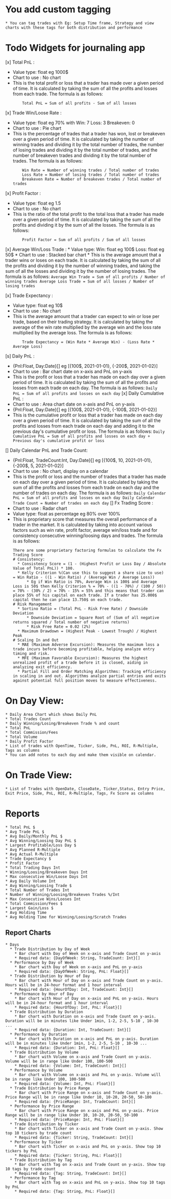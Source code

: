 # You add custom tagging
    * You can tag trades with Eg: Setup Time frame, Strategy and view charts with these tags for both distribution and performance

# Todo Widgets for journaling app

[x] Total PnL  : 
  * Value type: float eg 1000$  
  * Chart to use : No chart
  * This is the total profit or loss that a trader has made over a given period of time. It is calculated by taking the sum of all the profits and losses from each trade. The formula is as follows:
    ```
        Total PnL = Sum of all profits - Sum of all losses
    ```

[x] Trade Win/Loose Rate :
  * Value type: float eg 70% with Win: 7 Loss: 3 Breakeven: 0
  * Chart to use : Pie chart
  * This is the percentage of trades that a trader has won, lost or breakeven over a given period of time. It is calculated by taking the number of winning trades and dividing it by the total number of trades, the number of losing trades and dividing it by the total number of trades, and the number of breakeven trades and dividing it by the total number of trades. The formula is as follows:
    ```
        Win Rate = Number of winning trades / Total number of trades
        Loss Rate = Number of losing trades / Total number of trades
        Breakeven Rate = Number of breakeven trades / Total number of trades
    ```
[x] Profit Factor : 
  * Value type: float eg 1.5
  * Chart to use : No chart
  * This is the ratio of the total profit to the total loss that a trader has made over a given period of time. It is calculated by taking the sum of all the profits and dividing it by the sum of all the losses. The formula is as follows:
    ```
        Profit Factor = Sum of all profits / Sum of all losses
    ```

[x] Average Win/Loss Trade : 
    * Value type: Win: float eg 100$ Loss: float eg 50$
    * Chart to use : Stacked bar chart
    * This is the average amount that a trader wins or loses on each trade. It is calculated by taking the sum of all the profits and dividing it by the number of winning trades, and taking the sum of all the losses and dividing it by the number of losing trades. The formula is as follows:
    ```
        Average Win Trade = Sum of all profits / Number of winning trades
        Average Loss Trade = Sum of all losses / Number of losing trades
    ```

[x] Trade Expectancy : 
  * Value type: float eg 10$
  * Chart to use : No chart
  * This is the average amount that a trader can expect to win or lose per trade, based on their trading strategy. It is calculated by taking the average of the win rate multiplied by the average win and the loss rate multiplied by the average loss. The formula is as follows:
    ```
        Trade Expectancy = (Win Rate * Average Win) - (Loss Rate * Average Loss)
    ```

[s] Daily PnL :
  * {Pnl:Float, Day:Date}[] eg [{100$, 2021-01-01}, {-200$, 2021-01-02}]
  * Chart to use : Bar chart date on x-axis and PnL on y-axis
  * This is the profit or loss that a trader has made on each day over a given period of time. It is calculated by taking the sum of all the profits and losses from each trade on each day. The formula is as follows:
        ```
            Daily PnL = Sum of all profits and losses on each day
        ```
[x] Daily Cumulative PnL :
  * Chart to use : Area chart date on x-axis and PnL on y-axis
  * {Pnl:Float, Day:Date}[] eg [{100$, 2021-01-01}, {-100$, 2021-01-02}]
  * This is the cumulative profit or loss that a trader has made on each day over a given period of time. It is calculated by taking the sum of all the profits and losses from each trade on each day and adding it to the previous day's cumulative profit or loss. The formula is as follows:
        ```
            Daily Cumulative PnL = Sum of all profits and losses on each day + Previous day's cumulative profit or loss
        ```

[] Daily Calendar PnL and Trade Count:
  * {Pnl:Float, TradeCount:Int, Day:Date}[] eg [{100$, 10, 2021-01-01}, {-200$, 5, 2021-01-02}]
  * Chart to use : No chart, display on a calendar
  * This is the profit or loss and the number of trades that a trader has made on each day over a given period of time. It is calculated by taking the sum of all the profits and losses from each trade on each day and the number of trades on each day. The formula is as follows:
        ```
            Daily Calendar PnL = Sum of all profits and losses on each day
            Daily Calendar Trade Count = Number of trades on each day
        ```
[] Fx Trading Score :
  * Chart to use : Radar chart
  * Value type: float as percentage eg 80% over 100%
  * This is proprietary score that measures the overall performance of a trader in the market. It is calculated by taking into account various factors such as win rate, profit factor, average win/loss trade and for consistency consecutive winning/loosing days and trades. The formula is as follows:
    ```
    There are some proprietary factoring formulas to calculate the Fx Trading Score
    # Consistency:
      * Consistency Score = (1 - (Highest Profit or Loss Day / Absolute Value of Total PnL)) * 100.
      * Kelly Criterion %(Can use this to suggest a share size to use) = Win Ratio - ((1 - Win Ratio) / (Average Win / Average Loss))
          * Eg if Win Ratio is 70%, Average Win is 100$ and Average Loss is 50$ then Kelly Criterion % = 70% - ((1 - 70%) / (100 / 50)) = 70% - (30% / 2) = 70% - 15% = 55% and this means that trader can place 55% of his capital on each trade. If a trader has 25.000$ capital then he can place 13.750$ on each trade. 
    # Risk Management
      * Sortino Ratio = (Total PnL - Risk Free Rate) / Downside Deviation
          * Downside Deviation = Square Root of (Sum of all negative returns squared / Total number of negative returns)
          * Risk Free Rate = 0.02 (2%)
      * Maximum Drawdown = (Highest Peak - Lowest Trough) / Highest Peak
    # Scaling In and Out
      * MAE (Maximum Adverse Excursion): Measures the maximum loss a trade incurs before becoming profitable, helping analyze entry timing and risk.
      * MFE (Maximum Favorable Excursion): Measures the highest unrealized profit of a trade before it is closed, aiding in analyzing exit efficiency.
      * Partial Fill and Order Matching Algorithms: Tracking efficiency in scaling in and out. Algorithms analyze partial entries and exits against potential full position moves to measure effectiveness.

    ```



# On Day View:
    * Daily Area Chart which shows Daily PnL
    * Total Trades Count
    * Daily Winning/Losing/Breakeven Trade % and count
    * Total PnL
    * Total Commission/Fees
    * Total Volume
    * Daily Profit Factor
    * List of trades with OpenTime, Ticker, Side, PnL, ROI, R-Multiple, Tags as columns
    * You can add notes to each day and make them visible on calendar.

# On Trade View:
    * List of Trades with OpenDate, CloseDate, Ticker,Status, Entry Price, Exit Price, Side, PnL, ROI, R-Multiple, Tags, Fx Score as columns

# Reports
    * Total PnL $
    * Avg Trade PnL $
    * Avg Daily/Monthly PnL $
    * Avg Winning/Loosing Day PnL $
    * Largest Profitable/Loss Day $
    * Avg Planned R-Multiple
    * Avg Actual R-Multiple
    * Trade Expectancy $
    * Profit Factor
    * Total Trading Days Int
    * Winning/Loosing/Breakeven Days Int
    * Max consecutive Win/Loose Days Int
    * Avg Daily Volume Int
    * Avg Winning/Loosing Trade $
    * Total Number of Trades Int
    * Number of Winning/Loosing/Breakeven Trades %/Int
    * Max Consecutive Wins/Looses Int
    * Total Commission/Fees $
    * Largest Gain/Loss $
    * Avg Holding Time
    * Avg Holding Time for Winning/Loosing/Scratch Trades
## Report Charts
    * Days 
      * Trade Distribution by Day of Week
        * Bar chart with Day of Week on x-axis and Trade Count on y-axis 
        * Required data: {DayOfWeek: String, TradeCount: Int}[]
      * Performance by Day of Week
        * Bar chart with Day of Week on x-axis and PnL on y-axis
        * Required data: {DayOfWeek: String, PnL: Float}[]
      * Trade Distribution by Hour of Day
        * Bar chart with Hour of Day on x-axis and Trade Count on y-axis. Hours will be in 24-hour format and 1 hour interval
        * Required data: {HourOfDay: Int, TradeCount: Int}[]
      * Performance by Hour of Day
        * Bar chart with Hour of Day on x-axis and PnL on y-axis. Hours will be in 24-hour format and 1 hour interval
        * Required data: {HourOfDay: Int, PnL: Float}[]
      * Trade Distribution by Duration
        * Bar chart with Duration on x-axis and Trade Count on y-axis. Duration will be in minutes like Under 1min, 1-2, 2-5, 5-10 , 10-30 ...
        * Required data: {Duration: Int, TradeCount: Int}[]
      * Performance by Duration
        * Bar chart with Duration on x-axis and PnL on y-axis. Duration will be in minutes like Under 1min, 1-2, 2-5, 5-10 , 10-30 ...
        * Required data: {Duration: Int, PnL: Float}[]
      * Trade Distribution by Volume
        * Bar chart with Volume on x-axis and Trade Count on y-axis. Volume will be in range like Under 100, 100-500 
        * Required data: {Volume: Int, TradeCount: Int}[]
      * Performance by Volume
        * Bar chart with Volume on x-axis and PnL on y-axis. Volume will be in range like Under 100, 100-500 
        * Required data: {Volume: Int, PnL: Float}[]
      * Trade Distribution by Price Range
        * Bar chart with Price Range on x-axis and Trade Count on y-axis. Price Range will be in range like Under 10, 10-20, 20-50, 50-100
        * Required data: {PriceRange: Int, TradeCount: Int}[]
      * Performance by Price Range
        * Bar chart with Price Range on x-axis and PnL on y-axis. Price Range will be in range like Under 10, 10-20, 20-50, 50-100
        * Required data: {PriceRange: Int, PnL: Float}[]
      * Trade Distribution by Ticker
        * Bar chart with Ticker on x-axis and Trade Count on y-axis. Show top 10 tickers by trade count
        * Required data: {Ticker: String, TradeCount: Int}[]
      * Performance by Ticker
        * Bar chart with Ticker on x-axis and PnL on y-axis. Show top 10 tickers by PnL
        * Required data: {Ticker: String, PnL: Float}[]
      * Trade Distribution by Tag
        * Bar chart with Tag on x-axis and Trade Count on y-axis. Show top 10 tags by trade count
        * Required data: {Tag: String, TradeCount: Int}[]
      * Performance by Tag
        * Bar chart with Tag on x-axis and PnL on y-axis. Show top 10 tags by PnL
        * Required data: {Tag: String, PnL: Float}[]